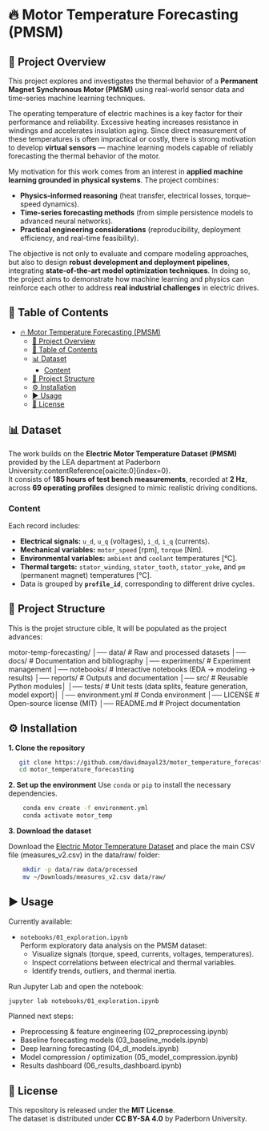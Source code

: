 # 🔥 Motor Temperature Forecasting (PMSM)



## 📌 Project Overview

This project explores and investigates the thermal behavior of a **Permanent Magnet Synchronous Motor (PMSM)** using real-world sensor data and time-series machine learning techniques.  

The operating temperature of electric machines is a key factor for their performance and reliability. Excessive heating increases resistance in windings and accelerates insulation aging. Since direct measurement of these temperatures is often impractical or costly, there is strong motivation to develop **virtual sensors** — machine learning models capable of reliably forecasting the thermal behavior of the motor.

My motivation for this work comes from an interest in **applied machine learning grounded in physical systems**. The project combines:  
- **Physics-informed reasoning** (heat transfer, electrical losses, torque–speed dynamics).  
- **Time-series forecasting methods** (from simple persistence models to advanced neural networks).  
- **Practical engineering considerations** (reproducibility, deployment efficiency, and real-time feasibility).  

The objective is not only to evaluate and compare modeling approaches, but also to design **robust development and deployment pipelines**, integrating **state-of-the-art model optimization techniques**. In doing so, the project aims to demonstrate how machine learning and physics can reinforce each other to address **real industrial challenges** in electric drives.

## 📑 Table of Contents
- [🔥 Motor Temperature Forecasting (PMSM)](#-motor-temperature-forecasting-pmsm)
  - [📌 Project Overview](#-project-overview)
  - [📑 Table of Contents](#-table-of-contents)
  - [📊 Dataset](#-dataset)
    - [Content](#content)
  - [📂 Project Structure](#-project-structure)
  - [⚙️ Installation](#️-installation)
  - [▶️ Usage](#️-usage)
  - [📜 License](#-license)

## 📊 Dataset

The work builds on the **Electric Motor Temperature Dataset (PMSM)** provided by the LEA department at Paderborn University:contentReference[oaicite:0]{index=0}.  
It consists of **185 hours of test bench measurements**, recorded at **2 Hz**, across **69 operating profiles** designed to mimic realistic driving conditions.

### Content
Each record includes:
- **Electrical signals:** `u_d`, `u_q` (voltages), `i_d`, `i_q` (currents).  
- **Mechanical variables:** `motor_speed` [rpm], `torque` [Nm].  
- **Environmental variables:** `ambient` and `coolant` temperatures [°C].  
- **Thermal targets:** `stator_winding`, `stator_tooth`, `stator_yoke`, and `pm` (permanent magnet) temperatures [°C].  
- Data is grouped by **`profile_id`**, corresponding to different drive cycles.

## 📂 Project Structure

This is the projet structure cible, It will be populated as the project advances:

motor-temp-forecasting/
│── data/ # Raw and processed datasets
│── docs/ # Documentation and bibliography
│── experiments/ # Experiment management
│── notebooks/ # Interactive notebooks (EDA → modeling → results)
│── reports/ # Outputs and documentation
│── src/ # Reusable Python modules│
│── tests/ # Unit tests (data splits, feature generation, model export)│
│── environment.yml # Conda environment
│── LICENSE # Open-source license (MIT)
│── README.md # Project documentation

## ⚙️ Installation

**1. Clone the repository**
```bash
   git clone https://github.com/davidmayal23/motor_temperature_forecasting.git
   cd motor_temperature_forecasting
```
**2. Set up the environment**
Use `conda` or `pip` to install the necessary dependencies.
```bash
    conda env create -f environment.yml
    conda activate motor_temp
```
**3. Download the dataset**

Download the [Electric Motor Temperature Dataset](https://www.kaggle.com/datasets/wkirgsn/electric-motor-temperature) and place the main CSV file (measures_v2.csv) in the data/raw/ folder:
```bash
    mkdir -p data/raw data/processed
    mv ~/Downloads/measures_v2.csv data/raw/
```

## ▶️ Usage

Currently available:
- `notebooks/01_exploration.ipynb`  
  Perform exploratory data analysis on the PMSM dataset:
  - Visualize signals (torque, speed, currents, voltages, temperatures).  
  - Inspect correlations between electrical and thermal variables.  
  - Identify trends, outliers, and thermal inertia.  

Run Jupyter Lab and open the notebook:
```bash
jupyter lab notebooks/01_exploration.ipynb
```

Planned next steps:
- Preprocessing & feature engineering (02_preprocessing.ipynb)
- Baseline forecasting models (03_baseline_models.ipynb)
- Deep learning forecasting (04_dl_models.ipynb)
- Model compression / optimization (05_model_compression.ipynb)
- Results dashboard (06_results_dashboard.ipynb)

## 📜 License
This repository is released under the **MIT License**.  
The dataset is distributed under **CC BY-SA 4.0** by Paderborn University.